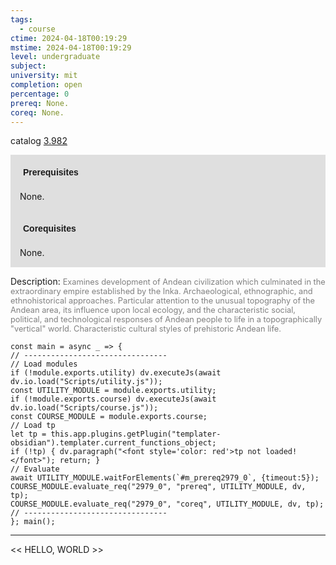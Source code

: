 ```yaml
---
tags:
  - course
ctime: 2024-04-18T00:19:29
mstime: 2024-04-18T00:19:29
level: undergraduate
subject: 
university: mit
completion: open
percentage: 0
prereq: None.
coreq: None.
---
```


catalog [3.982](http://student.mit.edu/catalog/m3b.html#3.982)

<span style="display: block; padding: 15px; background-color: rgb(100, 100, 100, 0.2);"><font id="m_prereq2979_0" style="display: block; font-family: Arial, sans-serif; font-weight: bold; padding: 5px">Prerequisites</font><br><span id="prereq2979_0">None.</span></span>
<span style="display: block; padding: 15px; background-color: rgb(100, 100, 100, 0.2);"><font id="m_coreq2979_0" style="display: block; font-family: Arial, sans-serif; font-weight: bold; padding: 5px">Corequisites</font><br><span id="coreq2979_0">None.</span></span>

<font style="">Description:</font>
<font style="color: grey; font-size: 0.8rem;">Examines development of Andean civilization which culminated in the extraordinary empire established by the Inka. Archaeological, ethnographic, and ethnohistorical approaches. Particular attention to the unusual topography of the Andean area, its influence upon local ecology, and the characteristic social, political, and technological responses of Andean people to life in a topographically "vertical" world. Characteristic cultural styles of prehistoric Andean life.</font>

```dataviewjs
const main = async _ => {
// --------------------------------
// Load modules
if (!module.exports.utility) dv.executeJs(await dv.io.load("Scripts/utility.js"));
const UTILITY_MODULE = module.exports.utility;
if (!module.exports.course) dv.executeJs(await dv.io.load("Scripts/course.js"));
const COURSE_MODULE = module.exports.course;
// Load tp
let tp = this.app.plugins.getPlugin("templater-obsidian").templater.current_functions_object;
if (!tp) { dv.paragraph("<font style='color: red'>tp not loaded!</font>"); return; }
// Evaluate
await UTILITY_MODULE.waitForElements(`#m_prereq2979_0`, {timeout:5});
COURSE_MODULE.evaluate_req("2979_0", "prereq", UTILITY_MODULE, dv, tp);
COURSE_MODULE.evaluate_req("2979_0", "coreq", UTILITY_MODULE, dv, tp);
// --------------------------------
}; main();
```

---

<< HELLO, WORLD >>
